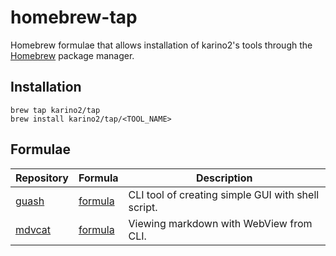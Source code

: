 # homebrew-tap
Homebrew formulae that allows installation of karino2's tools through the [Homebrew](https://brew.sh/) package manager.

## Installation

```
brew tap karino2/tap
brew install karino2/tap/<TOOL_NAME>
```

## Formulae

| Repository | Formula | Description |
| ---------- | ------- | ----------- |
| [guash](https://github.com/karino2/guash) | [formula](Formula/guash.rb) | CLI tool of creating simple GUI with shell script. |
| [mdvcat](https://github.com/karino2/mdvcat) | [formula](Formula/mdvcat.rb) | Viewing markdown with WebView from CLI. |
